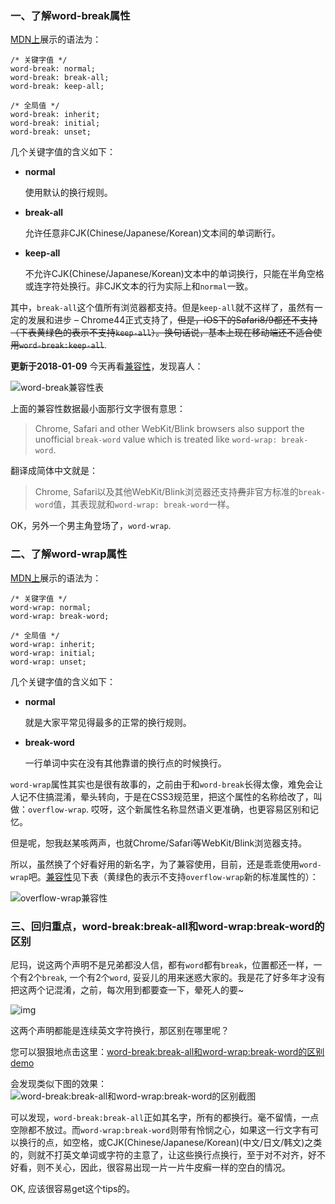 ### 一、了解word-break属性

[MDN上](https://developer.mozilla.org/en-US/docs/Web/CSS/word-break)展示的语法为：

```
/* 关键字值 */
word-break: normal; 
word-break: break-all; 
word-break: keep-all;

/* 全局值 */
word-break: inherit;
word-break: initial;
word-break: unset;
```

几个关键字值的含义如下：

- **normal**

  使用默认的换行规则。

- **break-all**

  允许任意非CJK(Chinese/Japanese/Korean)文本间的单词断行。

- **keep-all**

  不允许CJK(Chinese/Japanese/Korean)文本中的单词换行，只能在半角空格或连字符处换行。非CJK文本的行为实际上和`normal`一致。

其中，`break-all`这个值所有浏览器都支持。但是`keep-all`就不这样了，虽然有一定的发展和进步 – Chrome44正式支持了，~~但是，iOS下的Safari8/9都还不支持（下表黄绿色的表示不支持`keep-all`）。换句话说，基本上现在移动端还不适合使用`word-break:keep-all`~~.

**更新于2018-01-09**
今天再看[兼容性](https://caniuse.com/word-break/embed)，发现喜人：

![word-break兼容性表](https://image.zhangxinxu.com/image/blog/201801/2018-01-09_004101.png)

上面的兼容性数据最小面那行文字很有意思：

> Chrome, Safari and other WebKit/Blink browsers also support the unofficial `break-word` value which is treated like `word-wrap: break-word`.

翻译成简体中文就是：

> Chrome, Safari以及其他WebKit/Blink浏览器还支持~~费~~非官方标准的`break-word`值，其表现就和`word-wrap: break-word`一样。

OK，另外一个男主角登场了，`word-wrap`.

### 二、了解word-wrap属性

[MDN上](https://developer.mozilla.org/en-US/docs/Web/CSS/word-wrap)展示的语法为：

```
/* 关键字值 */
word-wrap: normal;
word-wrap: break-word;

/* 全局值 */
word-wrap: inherit;
word-wrap: initial;
word-wrap: unset;
```

几个关键字值的含义如下：

- **normal**

  就是大家平常见得最多的正常的换行规则。

- **break-word**

  一行单词中实在没有其他靠谱的换行点的时候换行。

`word-wrap`属性其实也是很有故事的，之前由于和`word-break`长得太像，难免会让人记不住搞混淆，晕头转向，于是在CSS3规范里，把这个属性的名称给改了，叫做：`overflow-wrap`. 哎呀，这个新属性名称显然语义更准确，也更容易区别和记忆。

但是呢，恕我赵某咳两声，也就Chrome/Safari等WebKit/Blink浏览器支持。

所以，虽然换了个好看好用的新名字，为了兼容使用，目前，还是乖乖使用`word-wrap`吧。[兼容性](https://caniuse.com/wordwrap/embed)见下表（黄绿色的表示不支持`overflow-wrap`新的标准属性的）：

![overflow-wrap兼容性](https://image.zhangxinxu.com/image/blog/201801/2018-01-09_004351.png)

### 三、回归重点，word-break:break-all和word-wrap:break-word的区别

尼玛，说这两个声明不是兄弟都没人信，都有`word`都有`break`，位置都还一样，一个有2个`break`, 一个有2个`word`, 妥妥儿的用来迷惑大家的。我是花了好多年才没有把这两个记混淆，之前，每次用到都要查一下，晕死人的要~

![img](https://image.zhangxinxu.com/image/emtion/dizzy.gif)

这两个声明都能是连续英文字符换行，那区别在哪里呢？

您可以狠狠地点击这里：[word-break:break-all和word-wrap:break-word的区别demo](https://www.zhangxinxu.com/study/201511/word-break-break-all-word-wrap-break-word.html)

会发现类似下图的效果：
![word-break:break-all和word-wrap:break-word的区别截图](https://image.zhangxinxu.com/image/blog/201511/2015-11-18_233948.png)

可以发现，`word-break:break-all`正如其名字，所有的都换行。毫不留情，一点空隙都不放过。而`word-wrap:break-word`则带有怜悯之心，如果这一行文字有可以换行的点，如空格，或CJK(Chinese/Japanese/Korean)(中文/日文/韩文)之类的，则就不打英文单词或字符的主意了，让这些换行点换行，至于对不对齐，好不好看，则不关心，因此，很容易出现一片一片牛皮癣一样的空白的情况。

OK, 应该很容易get这个tips的。